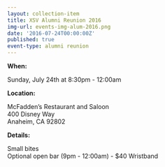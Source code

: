 ```yaml
---
layout: collection-item
title: XSV Alumni Reunion 2016
img-url: events-img-alum-2016.png
date: '2016-07-24T00:00:00Z'
published: true
event-type: alumni reunion
---
```

**When:**

Sunday, July 24th at 8:30pm - 12:00am

**Location:**

McFadden’s Restaurant and Saloon  
400 Disney Way  
Anaheim, CA 92802

**Details:**

Small bites  
Optional open bar (9pm - 12:00am) - $40 Wristband